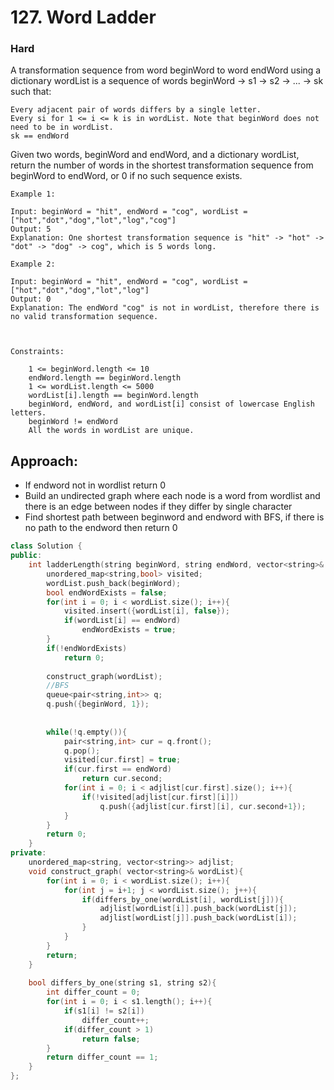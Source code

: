 # 127. Word Ladder
### Hard

A transformation sequence from word beginWord to word endWord using a dictionary wordList is a sequence of words beginWord -> s1 -> s2 -> ... -> sk such that:

    Every adjacent pair of words differs by a single letter.
    Every si for 1 <= i <= k is in wordList. Note that beginWord does not need to be in wordList.
    sk == endWord

Given two words, beginWord and endWord, and a dictionary wordList, return the number of words in the shortest transformation sequence from beginWord to endWord, or 0 if no such sequence exists.

 

    Example 1:

    Input: beginWord = "hit", endWord = "cog", wordList = ["hot","dot","dog","lot","log","cog"]
    Output: 5
    Explanation: One shortest transformation sequence is "hit" -> "hot" -> "dot" -> "dog" -> cog", which is 5 words long.

    Example 2:

    Input: beginWord = "hit", endWord = "cog", wordList = ["hot","dot","dog","lot","log"]
    Output: 0
    Explanation: The endWord "cog" is not in wordList, therefore there is no valid transformation sequence.

    

    Constraints:

        1 <= beginWord.length <= 10
        endWord.length == beginWord.length
        1 <= wordList.length <= 5000
        wordList[i].length == beginWord.length
        beginWord, endWord, and wordList[i] consist of lowercase English letters.
        beginWord != endWord
        All the words in wordList are unique.

## Approach:
* If endword not in wordlist return 0
* Build an undirected graph where each node is a word from wordlist and there is an edge between nodes if they differ by single character
* Find shortest path between beginword and endword with BFS, if there is no path to the endword then return 0
```cpp
class Solution {
public:
    int ladderLength(string beginWord, string endWord, vector<string>& wordList) {
        unordered_map<string,bool> visited;
        wordList.push_back(beginWord);
        bool endWordExists = false;
        for(int i = 0; i < wordList.size(); i++){
            visited.insert({wordList[i], false});
            if(wordList[i] == endWord)
                endWordExists = true;
        }
        if(!endWordExists)
            return 0;
            
        construct_graph(wordList);
        //BFS
        queue<pair<string,int>> q;
        q.push({beginWord, 1}); 
        
        
        while(!q.empty()){
            pair<string,int> cur = q.front();
            q.pop();
            visited[cur.first] = true;
            if(cur.first == endWord)
                return cur.second;
            for(int i = 0; i < adjlist[cur.first].size(); i++){
                if(!visited[adjlist[cur.first][i]])
                    q.push({adjlist[cur.first][i], cur.second+1});
            }  
        }
        return 0;
    }
private:
    unordered_map<string, vector<string>> adjlist;
    void construct_graph( vector<string>& wordList){
        for(int i = 0; i < wordList.size(); i++){
            for(int j = i+1; j < wordList.size(); j++){
                if(differs_by_one(wordList[i], wordList[j])){
                    adjlist[wordList[i]].push_back(wordList[j]);
                    adjlist[wordList[j]].push_back(wordList[i]);
                }
            }
        }
        return;
    }
    
    bool differs_by_one(string s1, string s2){
        int differ_count = 0;
        for(int i = 0; i < s1.length(); i++){
            if(s1[i] != s2[i])
                differ_count++;
            if(differ_count > 1)
                return false;
        }
        return differ_count == 1;
    }
};
```